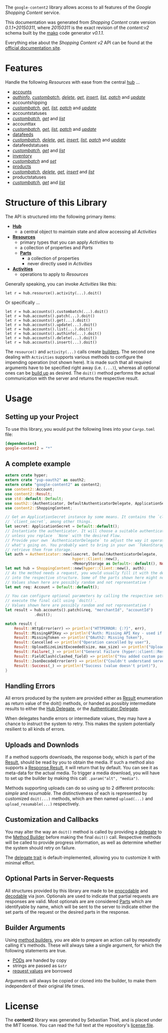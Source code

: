 <!---
DO NOT EDIT !
This file was generated automatically from 'src/mako/README.md.mako'
DO NOT EDIT !
-->
The `google-content2` library allows access to all features of the *Google Shopping Content* service.

This documentation was generated from *Shopping Content* crate version *0.1.1+20150311*, where *20150311* is the exact revision of the *content:v2* schema built by the [mako](http://www.makotemplates.org/) code generator *v0.1.1*.

Everything else about the *Shopping Content* *v2* API can be found at the
[official documentation site](https://developers.google.com/shopping-content/v2/).
# Features

Handle the following *Resources* with ease from the central [hub](http://byron.github.io/google-apis-rs/google-content2/struct.ShoppingContent.html) ... 

* [accounts](http://byron.github.io/google-apis-rs/google-content2/struct.Account.html)
 * [*authinfo*](http://byron.github.io/google-apis-rs/google-content2/struct.AccountAuthinfoCall.html), [*custombatch*](http://byron.github.io/google-apis-rs/google-content2/struct.AccountCustombatchCall.html), [*delete*](http://byron.github.io/google-apis-rs/google-content2/struct.AccountDeleteCall.html), [*get*](http://byron.github.io/google-apis-rs/google-content2/struct.AccountGetCall.html), [*insert*](http://byron.github.io/google-apis-rs/google-content2/struct.AccountInsertCall.html), [*list*](http://byron.github.io/google-apis-rs/google-content2/struct.AccountListCall.html), [*patch*](http://byron.github.io/google-apis-rs/google-content2/struct.AccountPatchCall.html) and [*update*](http://byron.github.io/google-apis-rs/google-content2/struct.AccountUpdateCall.html)
* accountshipping
 * [*custombatch*](http://byron.github.io/google-apis-rs/google-content2/struct.AccountshippingCustombatchCall.html), [*get*](http://byron.github.io/google-apis-rs/google-content2/struct.AccountshippingGetCall.html), [*list*](http://byron.github.io/google-apis-rs/google-content2/struct.AccountshippingListCall.html), [*patch*](http://byron.github.io/google-apis-rs/google-content2/struct.AccountshippingPatchCall.html) and [*update*](http://byron.github.io/google-apis-rs/google-content2/struct.AccountshippingUpdateCall.html)
* accountstatuses
 * [*custombatch*](http://byron.github.io/google-apis-rs/google-content2/struct.AccountstatuseCustombatchCall.html), [*get*](http://byron.github.io/google-apis-rs/google-content2/struct.AccountstatuseGetCall.html) and [*list*](http://byron.github.io/google-apis-rs/google-content2/struct.AccountstatuseListCall.html)
* accounttax
 * [*custombatch*](http://byron.github.io/google-apis-rs/google-content2/struct.AccounttaxCustombatchCall.html), [*get*](http://byron.github.io/google-apis-rs/google-content2/struct.AccounttaxGetCall.html), [*list*](http://byron.github.io/google-apis-rs/google-content2/struct.AccounttaxListCall.html), [*patch*](http://byron.github.io/google-apis-rs/google-content2/struct.AccounttaxPatchCall.html) and [*update*](http://byron.github.io/google-apis-rs/google-content2/struct.AccounttaxUpdateCall.html)
* [datafeeds](http://byron.github.io/google-apis-rs/google-content2/struct.Datafeed.html)
 * [*custombatch*](http://byron.github.io/google-apis-rs/google-content2/struct.DatafeedCustombatchCall.html), [*delete*](http://byron.github.io/google-apis-rs/google-content2/struct.DatafeedDeleteCall.html), [*get*](http://byron.github.io/google-apis-rs/google-content2/struct.DatafeedGetCall.html), [*insert*](http://byron.github.io/google-apis-rs/google-content2/struct.DatafeedInsertCall.html), [*list*](http://byron.github.io/google-apis-rs/google-content2/struct.DatafeedListCall.html), [*patch*](http://byron.github.io/google-apis-rs/google-content2/struct.DatafeedPatchCall.html) and [*update*](http://byron.github.io/google-apis-rs/google-content2/struct.DatafeedUpdateCall.html)
* datafeedstatuses
 * [*custombatch*](http://byron.github.io/google-apis-rs/google-content2/struct.DatafeedstatuseCustombatchCall.html), [*get*](http://byron.github.io/google-apis-rs/google-content2/struct.DatafeedstatuseGetCall.html) and [*list*](http://byron.github.io/google-apis-rs/google-content2/struct.DatafeedstatuseListCall.html)
* [inventory](http://byron.github.io/google-apis-rs/google-content2/struct.Inventory.html)
 * [*custombatch*](http://byron.github.io/google-apis-rs/google-content2/struct.InventoryCustombatchCall.html) and [*set*](http://byron.github.io/google-apis-rs/google-content2/struct.InventorySetCall.html)
* [products](http://byron.github.io/google-apis-rs/google-content2/struct.Product.html)
 * [*custombatch*](http://byron.github.io/google-apis-rs/google-content2/struct.ProductCustombatchCall.html), [*delete*](http://byron.github.io/google-apis-rs/google-content2/struct.ProductDeleteCall.html), [*get*](http://byron.github.io/google-apis-rs/google-content2/struct.ProductGetCall.html), [*insert*](http://byron.github.io/google-apis-rs/google-content2/struct.ProductInsertCall.html) and [*list*](http://byron.github.io/google-apis-rs/google-content2/struct.ProductListCall.html)
* productstatuses
 * [*custombatch*](http://byron.github.io/google-apis-rs/google-content2/struct.ProductstatuseCustombatchCall.html), [*get*](http://byron.github.io/google-apis-rs/google-content2/struct.ProductstatuseGetCall.html) and [*list*](http://byron.github.io/google-apis-rs/google-content2/struct.ProductstatuseListCall.html)




# Structure of this Library

The API is structured into the following primary items:

* **[Hub](http://byron.github.io/google-apis-rs/google-content2/struct.ShoppingContent.html)**
    * a central object to maintain state and allow accessing all *Activities*
* **[Resources](http://byron.github.io/google-apis-rs/google-content2/trait.Resource.html)**
    * primary types that you can apply *Activities* to
    * a collection of properties and *Parts*
    * **[Parts](http://byron.github.io/google-apis-rs/google-content2/trait.Part.html)**
        * a collection of properties
        * never directly used in *Activities*
* **[Activities](http://byron.github.io/google-apis-rs/google-content2/trait.CallBuilder.html)**
    * operations to apply to *Resources*

Generally speaking, you can invoke *Activities* like this:

```Rust,ignore
let r = hub.resource().activity(...).doit()
```

Or specifically ...

```ignore
let r = hub.accounts().custombatch(...).doit()
let r = hub.accounts().patch(...).doit()
let r = hub.accounts().get(...).doit()
let r = hub.accounts().update(...).doit()
let r = hub.accounts().list(...).doit()
let r = hub.accounts().authinfo(...).doit()
let r = hub.accounts().delete(...).doit()
let r = hub.accounts().insert(...).doit()
```

The `resource()` and `activity(...)` calls create [builders][builder-pattern]. The second one dealing with `Activities` 
supports various methods to configure the impending operation (not shown here). It is made such that all required arguments have to be 
specified right away (i.e. `(...)`), whereas all optional ones can be [build up][builder-pattern] as desired.
The `doit()` method performs the actual communication with the server and returns the respective result.

# Usage

## Setting up your Project

To use this library, you would put the following lines into your `Cargo.toml` file:

```toml
[dependencies]
google-content2 = "*"
```

## A complete example

```Rust
extern crate hyper;
extern crate "yup-oauth2" as oauth2;
extern crate "google-content2" as content2;
use content2::Account;
use content2::Result;
use std::default::Default;
use oauth2::{Authenticator, DefaultAuthenticatorDelegate, ApplicationSecret, MemoryStorage};
use content2::ShoppingContent;

// Get an ApplicationSecret instance by some means. It contains the `client_id` and 
// `client_secret`, among other things.
let secret: ApplicationSecret = Default::default();
// Instantiate the authenticator. It will choose a suitable authentication flow for you, 
// unless you replace  `None` with the desired Flow.
// Provide your own `AuthenticatorDelegate` to adjust the way it operates and get feedback about 
// what's going on. You probably want to bring in your own `TokenStorage` to persist tokens and
// retrieve them from storage.
let auth = Authenticator::new(&secret, DefaultAuthenticatorDelegate,
                              hyper::Client::new(),
                              <MemoryStorage as Default>::default(), None);
let mut hub = ShoppingContent::new(hyper::Client::new(), auth);
// As the method needs a request, you would usually fill it with the desired information
// into the respective structure. Some of the parts shown here might not be applicable !
// Values shown here are possibly random and not representative !
let mut req: Account = Default::default();

// You can configure optional parameters by calling the respective setters at will, and
// execute the final call using `doit()`.
// Values shown here are possibly random and not representative !
let result = hub.accounts().patch(&req, "merchantId", "accountId")
             .doit();

match result {
    Result::HttpError(err) => println!("HTTPERROR: {:?}", err),
    Result::MissingAPIKey => println!("Auth: Missing API Key - used if there are no scopes"),
    Result::MissingToken => println!("OAuth2: Missing Token"),
    Result::Cancelled => println!("Operation cancelled by user"),
    Result::UploadSizeLimitExceeded(size, max_size) => println!("Upload size too big: {} of {}", size, max_size),
    Result::Failure(_) => println!("General Failure (hyper::client::Response doesn't print)"),
    Result::FieldClash(clashed_field) => println!("You added custom parameter which is part of builder: {:?}", clashed_field),
    Result::JsonDecodeError(err) => println!("Couldn't understand server reply - maybe API needs update: {:?}", err),
    Result::Success(_) => println!("Success (value doesn't print)"),
}

```
## Handling Errors

All errors produced by the system are provided either as [Result](http://byron.github.io/google-apis-rs/google-content2/enum.Result.html) enumeration as return value of 
the doit() methods, or handed as possibly intermediate results to either the 
[Hub Delegate](http://byron.github.io/google-apis-rs/google-content2/trait.Delegate.html), or the [Authenticator Delegate](http://byron.github.io/google-apis-rs/google-content2/../yup-oauth2/trait.AuthenticatorDelegate.html).

When delegates handle errors or intermediate values, they may have a chance to instruct the system to retry. This 
makes the system potentially resilient to all kinds of errors.

## Uploads and Downlods
If a method supports downloads, the response body, which is part of the [Result](http://byron.github.io/google-apis-rs/google-content2/enum.Result.html), should be
read by you to obtain the media.
If such a method also supports a [Response Result](http://byron.github.io/google-apis-rs/google-content2/trait.ResponseResult.html), it will return that by default.
You can see it as meta-data for the actual media. To trigger a media download, you will have to set up the builder by making
this call: `.param("alt", "media")`.

Methods supporting uploads can do so using up to 2 different protocols: 
*simple* and *resumable*. The distinctiveness of each is represented by customized 
`doit(...)` methods, which are then named `upload(...)` and `upload_resumable(...)` respectively.

## Customization and Callbacks

You may alter the way an `doit()` method is called by providing a [delegate](http://byron.github.io/google-apis-rs/google-content2/trait.Delegate.html) to the 
[Method Builder](http://byron.github.io/google-apis-rs/google-content2/trait.CallBuilder.html) before making the final `doit()` call. 
Respective methods will be called to provide progress information, as well as determine whether the system should 
retry on failure.

The [delegate trait](http://byron.github.io/google-apis-rs/google-content2/trait.Delegate.html) is default-implemented, allowing you to customize it with minimal effort.

## Optional Parts in Server-Requests

All structures provided by this library are made to be [enocodable](http://byron.github.io/google-apis-rs/google-content2/trait.RequestValue.html) and 
[decodable](http://byron.github.io/google-apis-rs/google-content2/trait.ResponseResult.html) via json. Optionals are used to indicate that partial requests are responses are valid.
Most optionals are are considered [Parts](http://byron.github.io/google-apis-rs/google-content2/trait.Part.html) which are identifyable by name, which will be sent to 
the server to indicate either the set parts of the request or the desired parts in the response.

## Builder Arguments

Using [method builders](http://byron.github.io/google-apis-rs/google-content2/trait.CallBuilder.html), you are able to prepare an action call by repeatedly calling it's methods.
These will always take a single argument, for which the following statements are true.

* [PODs][wiki-pod] are handed by copy
* strings are passed as `&str`
* [request values](http://byron.github.io/google-apis-rs/google-content2/trait.RequestValue.html) are borrowed

Arguments will always be copied or cloned into the builder, to make them independent of their original life times.

[wiki-pod]: http://en.wikipedia.org/wiki/Plain_old_data_structure
[builder-pattern]: http://en.wikipedia.org/wiki/Builder_pattern
[google-go-api]: https://github.com/google/google-api-go-client

# License
The **content2** library was generated by Sebastian Thiel, and is placed 
under the *MIT* license.
You can read the full text at the repository's [license file][repo-license].

[repo-license]: https://github.com/Byron/google-apis-rs/LICENSE.md
